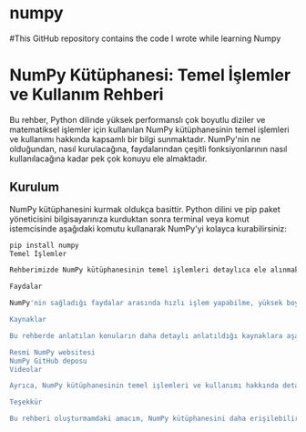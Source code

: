 # numpy
#This GitHub repository contains the code I wrote while learning Numpy
# NumPy Kütüphanesi: Temel İşlemler ve Kullanım Rehberi

Bu rehber, Python dilinde yüksek performanslı çok boyutlu diziler ve matematiksel işlemler için kullanılan NumPy kütüphanesinin temel işlemleri ve kullanımı hakkında kapsamlı bir bilgi sunmaktadır. NumPy'nin ne olduğundan, nasıl kurulacağına, faydalarından çeşitli fonksiyonlarının nasıl kullanılacağına kadar pek çok konuyu ele almaktadır.

## Kurulum

NumPy kütüphanesini kurmak oldukça basittir. Python dilini ve pip paket yöneticisini bilgisayarınıza kurduktan sonra terminal veya komut istemcisinde aşağıdaki komutu kullanarak NumPy'yi kolayca kurabilirsiniz:

```bash
pip install numpy
Temel İşlemler

Rehberimizde NumPy kütüphanesinin temel işlemleri detaylıca ele alınmaktadır. Bu işlemler arasında çok boyutlu dizilerin oluşturulması, şekillerinin ve boyutlarının belirlenmesi, eleman sayılarının hesaplanması, sıfırlardan ve birlerden oluşan dizilerin oluşturulması, belirli aralıkta ve adımda dizilerin oluşturulması, boş dizilerin oluşturulması, dizi elemanlarının işlemleri, trigonometrik fonksiyonların uygulanması, mantıksal karşılaştırmaların yapılması, belirli elemanlara erişme, belirli aralıktaki elemanlara erişme ve koşulu sağlayan elemanların listelenmesi gibi işlemler yer almaktadır.

Faydalar

NumPy'nin sağladığı faydalar arasında hızlı işlem yapabilme, yüksek boyutlu dizi desteği, geniş matematiksel işlem desteği ve veri analizi için temel araç olma gibi özellikler bulunmaktadır.

Kaynaklar

Bu rehberde anlatılan konuların daha detaylı anlatıldığı kaynaklara aşağıdaki linklerden ulaşabilirsiniz:

Resmi NumPy websitesi
NumPy GitHub deposu
Videolar

Ayrıca, NumPy kütüphanesinin temel işlemleri ve kullanımı hakkında detaylı bilgi almak için bu YouTube videosunu izleyebilirsiniz.

Teşekkür

Bu rehberi oluşturmamdaki amacım, NumPy kütüphanesini daha erişilebilir hale getirmek ve Python topluluğunun bilgiye daha kolay erişim sağlamasına yardımcı olmaktır. Yolculuğunuzda size başarılar diliyorum. Hayallerinizi gerçekleştirmek için cesur adımlar atın ve asla pes etmeyin.
